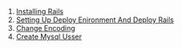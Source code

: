 1. [Installing Rails](install_rails.md)
2. [Setting Up Deploy Enironment And Deploy Rails](deploy_rails.md)
3. [Change Encoding](change_encoding.md)
4. [Create Mysql Usser](create_mysql_user.md)

